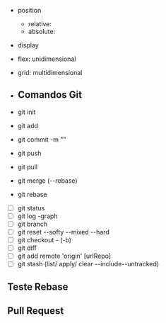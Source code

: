 - position
  - relative:
  - absolute:

- display
- flex: unidimensional
- grid: multidimensional
- ## Comandos Git

- git init
- git add
- git commit -m "<message>"
- git push
- git pull
- git merge  (--rebase)
- git rebase

- [ ] git status
- [ ] git log -graph
- [ ] git branch
- [ ] git reset --softy --mixed --hard
- [ ] git checkout - (-b)
- [ ] git diff
- [ ] git add remote 'origin' [urlRepo]
- [ ] git stash  (list/ apply/ clear  --include--untracked)

## Teste Rebase

## Pull Request